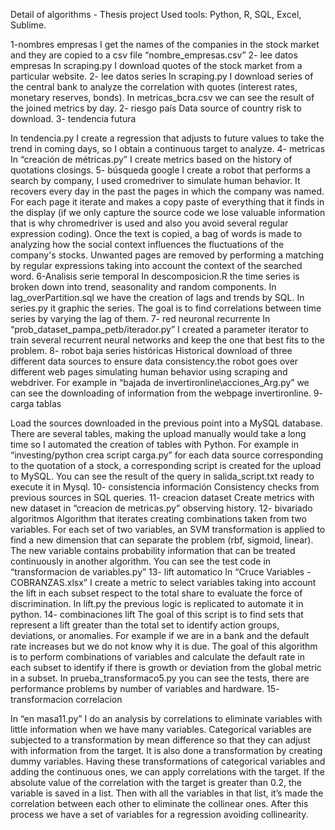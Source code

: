 Detail of algorithms - Thesis project Used tools: Python, R, SQL, Excel, Sublime.

1-nombres empresas
I get the names of the companies in the stock market and they are copied to a csv file
“nombre_empresas.csv”
2- lee datos empresas
In scraping.py I download quotes of the stock market from a particular website. 2- lee datos series
In scraping.py I download series of the central bank to analyze the correlation with quotes (interest rates, monetary reserves, bonds).
In metricas_bcra.csv we can see the result of the joined metrics by day. 2- riesgo país
Data source of country risk to download. 3- tendencia futura
 
In tendencia.py I create a regression that adjusts to future values to take the trend in coming days, so I obtain a continuous target to analyze.
4- metricas
In “creación de métricas.py” I create metrics based on the history of quotations closings.
5- búsqueda google
I create a robot that performs a search by company, I used cromedriver to simulate human behavior.
It recovers every day in the past the pages in which the company was named. For each page it iterate and makes a copy paste of everything that it finds in the display (if we only capture the source code we lose valuable information that is why chromedriver is used and also you avoid several regular expression coding).
Once the text is copied, a bag of words is made to analyzing how the social context influences the fluctuations of the company's stocks. Unwanted pages are removed by performing a matching by regular expressions taking into account the context of the searched word.
6-Analisis serie temporal
In descomposicion.R the time series is broken down into trend, seasonality and random components.
In lag_overPartition.sql we have the creation of lags and trends by SQL.
In series.py it graphic the series.
The goal is to find correlations between time series by varying the lag of them.
7- red neuronal recurrente
In “prob_dataset_pampa_petb/iterador.py” I created a parameter iterator to train several recurrent neural networks and keep the one that best fits to the problem.
8- robot baja series históricas
Historical download of three different data sources to ensure data consistency.the robot goes over different web pages simulating human behavior using scraping and webdriver.
For example in “bajada de invertironline\acciones_Arg.py” we can see the downloading of information from the webpage invertironline.
9- carga tablas

Load the sources downloaded in the previous point into a MySQL database. There are several tables, making the upload manually would take a long time so I automated the creation of tables with Python.
For example in “investing/python crea script carga.py” for each data source corresponding to the quotation of a stock, a corresponding script is created for the upload to MySQL. You can see the result of the query in salida_script.txt ready to execute it in Mysql.
10- consistencia información
Consistency checks from previous sources in SQL queries.
11- creacion dataset
Create metrics with new dataset in “creacion de metricas.py” observing history.
12- bivariado algoritmos
Algorithm that iterates creating combinations taken from two variables. For each set of two variables, an SVM transformation is applied to find a new dimension that can separate the problem (rbf, sigmoid, linear). The new variable contains probability information that can be treated continuously in another algorithm.
You can see the test code in “transformacion de variables.py” 13- lift automatico
In “Cruce Variables - COBRANZAS.xlsx” I create a metric to select variables taking into account the lift in each subset respect to the total share to evaluate the force of discrimination.
In lift.py the previous logic is replicated to automate it in python. 14- combinaciones lift
The goal of this script is to find sets that represent a lift greater than the total set to identify action groups, deviations, or anomalies.
For example if we are in a bank and the default rate increases but we do not know why it is due. The goal of this algorithm is to perform combinations of variables and calculate the default rate in each subset to identify if there is growth or deviation from the global metric in a subset.
In prueba_transformaco5.py you can see the tests, there are performance problems by number of variables and hardware.
15- transformacion correlacion

In “en masa11.py” I do an analysis by correlations to eliminate variables with little information when we have many variables.
Categorical variables are subjected to a transformation by mean difference so that they can adjust with information from the target. It is also done a transformation by creating dummy variables.
Having these transformations of categorical variables and adding the continuous ones, we can apply correlations with the target. If the absolute value of the correlation with the target is greater than 0.2, the variable is saved in a list.
Then with all the variables in that list, it’s made the correlation between each other to eliminate the collinear ones. After this process we have a set of variables for a regression avoiding collinearity.

